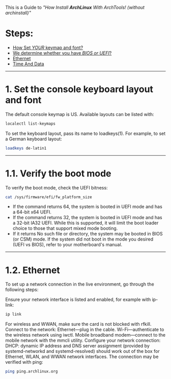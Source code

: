 This is a Guide to *"How Install **ArchLinux** With ArchTools! (without archinstall)"*

# Steps:
 - [How Set *YOUR* keymap and font?](#1-set-the-console-keyboard-layout-and-font)
 - [We determine whether you have *BIOS or UEFI*?](#11-verify-the-boot-mode)
 - [Ethernet](#12-ethernet)
 - [Time And Data](13-time-&-data)

---

# 1. Set the console keyboard layout and font

The default console keymap is US. Available layouts can be listed with:
```bash
localectl list-keymaps
```

To set the keyboard layout, pass its name to loadkeys(1). For example, to set a German keyboard layout:
```bash
loadkeys de-latin1
```

---
# 1.1. Verify the boot mode

To verify the boot mode, check the UEFI bitness:
```bash
cat /sys/firmware/efi/fw_platform_size
```

- If the command returns 64, the system is booted in UEFI mode and has a 64-bit x64 UEFI.
- If the command returns 32, the system is booted in UEFI mode and has a 32-bit IA32 UEFI. While this is supported, it will limit the boot loader choice to those that support mixed mode booting.
- If it returns No such file or directory, the system may be booted in BIOS (or CSM) mode.
If the system did not boot in the mode you desired (UEFI vs BIOS), refer to your motherboard's manual.

---
# 1.2. Ethernet
To set up a network connection in the live environment, go through the following steps:

Ensure your network interface is listed and enabled, for example with ip-link:
```bash
ip link
```
For wireless and WWAN, make sure the card is not blocked with rfkill.
Connect to the network:
Ethernet—plug in the cable.
Wi-Fi—authenticate to the wireless network using iwctl.
Mobile broadband modem—connect to the mobile network with the mmcli utility.
Configure your network connection:
DHCP: dynamic IP address and DNS server assignment (provided by systemd-networkd and systemd-resolved) should work out of the box for Ethernet, WLAN, and WWAN network interfaces.
The connection may be verified with ping:
```bash
ping ping.archlinux.org
```
